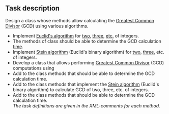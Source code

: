 ## Task description ##

Design a class whose methods allow calculating the [Greatest Common Divisor](https://gitlab.com/epam-autocode-tasks/gcd.git) (GCD) using various algorithms.
- Implement [Euclid's algorithm](https://en.wikipedia.org/wiki/Euclidean_algorithm) for [two](Gcd/IntegerExtensions.cs#L18), [three](Gcd/IntegerExtensions.cs#L32), [etc.](Gcd/IntegerExtensions.cs#L45) of integers. 
- The methods of class should be able to determine the GCD calculation [time](Gcd/IntegerExtensions.cs#L104).
- Implement [Stein algorithm](https://en.wikipedia.org/wiki/Binary_GCD_algorithm) (Euclid's binary algorithm) for [two](Gcd/IntegerExtensions.cs#L18), [three](Gcd/IntegerExtensions.cs#L32), etc. of integers. 
- Develop a class that allows performing [Greatest Common Divisor](https://gitlab.com/epam-autocode-tasks/gcd.git) (GCD) computations using 
- Add to the class methods that should be able to determine the GCD calculation time. 
- Add to the class methods that implement the [Stein algorithm](https://en.wikipedia.org/wiki/Binary_GCD_algorithm) (Euclid's binary algorithm) to calculate GCD of two, three, etc. of integers.
- Add to the class methods that should be able to determine the GCD calculation time.    
*The task definitions are given in the  XML-comments for each method.*
